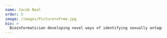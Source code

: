 ```yaml
---
name: Jacob Neal
order: 5
image: /images/Picture+of+me.jpg
bio: >
  Bioinformatician developing novel ways of identifying sexually antagonistic genetic variation in *Drosophila melanogaster*. Former Grieshop Lab MRes student, also formerly at [Tropic](https://tropic.bio).
---
```

